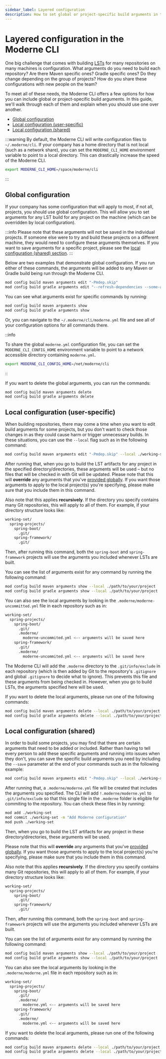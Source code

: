 ```yaml
---
sidebar_label: Layered configuration
description: How to set global or project-specific build arguments in the Moderne CLI.
---
```


# Layered configuration in the Moderne CLI

One big challenge that comes with building [LSTs](../../../administrator-documentation/moderne-platform/references/lossless-semantic-trees.md) for many repositories on many machines is configuration. What arguments do you need to build each repository? Are there Maven specific ones? Gradle specific ones? Do they change depending on the group of projects? How do you share these configurations with new people on the team?

To meet all of these needs, the Moderne CLI offers a few options for how you can include global or project-specific build arguments. In this guide, we'll walk through each of them and explain when you should use one over another.

* [Global configuration](#global-configuration)
* [Local configuration (user-specific)](#local-configuration-user-specific)
* [Local configuration (shared)](#local-configuration-shared)

:::warning
By default, the Moderne CLI will write configuration files to `~/.moderne/cli`. If your company has a home directory that is not local (such as a network share), you can set the `MODERNE_CLI_HOME` environment variable to point to a local directory. This can drastically increase the speed of the Moderne CLI.

```bash
export MODERNE_CLI_HOME=/space/moderne/cli
```
:::

## Global configuration

If your company has some configuration that will apply to most, if not all, projects, you should use global configuration. This will allow you to set arguments for any LST build for any project on the machine (which can be overridden by local configuration).

:::info
Please note that these arguments will not be saved in the individual projects. If someone else were to try and build these projects on a different machine, they would need to configure these arguments themselves. If you want to save arguments for a specific project, please see the [local configuration (shared) section](#local-configuration-shared).
:::

Below are two examples that demonstrate global configuration. If you run either of these commands, the arguments will be added to any Maven or Gradle build being run through the Moderne CLI.

```bash
mod config build maven arguments edit "-Pmdep.skip"
mod config build gradle arguments edit "--refresh-dependencies --some-additional-args"
```

You can see what arguments exist for specific commands by running:

```bash
mod config build maven arguments show
mod config build gradle arguments show
```

Or, you can navigate to the `~/.moderne/cli/moderne.yml` file and see all of your configuration options for all commands there.

::info

To share the global `moderne.yml` configuration file, you can set the `MODERNE_CLI_CONFIG_HOME` environment variable to point to a network accessible directory containing `moderne.yml`.

```bash
export MODERNE_CLI_CONFIG_HOME=/net/moderne/cli
```
::

If you want to delete the global arguments, you can run the commands:

```bash
mod config build maven arguments delete
mod config build gradle arguments delete
```

## Local configuration (user-specific)

When building repositories, there may come a time when you want to edit build arguments for some projects, but you don't want to check those changes in as they could cause harm or trigger unnecessary builds. In these situations, you can use the `--local` flag such as in the following command:

```bash
mod config build maven arguments edit "-Pmdep.skip" --local ./working-set
```

After running that, when you go to build the LST artifacts for any project in the specified directory/directories, these arguments will be used – but no files that will be checked in with Git will be updated. Please note that this will **override** any arguments that you've [provided globally](#global-configuration). If you want those arguments to apply to the local project(s) you're specifying, please make sure that you include them in this command.

Also note that this applies **recursively**. If the directory you specify contains many Git repositories, this will apply to all of them. For example, if your directory structure looks like:

```bash
working-set/
  spring-projects/
    spring-boot/
      .git/
    spring-framework/
      .git/
```

Then, after running this command, both the `spring-boot` and `spring-framework` projects will use the arguments you included whenever LSTs are built.

You can see the list of arguments exist for any command by running the following command:

```bash
mod config build maven arguments show --local ./path/to/your/project
mod config build gradle arguments show --local ./path/to/your/project
```

You can also see the local arguments by looking in the `.moderne/moderne-uncommitted.yml` file in each repository such as in:

```bash
working-set/
  spring-projects/
    spring-boot/
      .git/
      .moderne/
        moderne-uncommited.yml <-- arguments will be saved here
    spring-framework/
      .git/
      .moderne/
        moderne-uncommited.yml <-- arguments will be saved here
```

The Moderne CLI will add the `.moderne` directory to the `.git/info/exclude` in each repository (which is then added by Git to the repository's `.gitignore` and global `.gitignore` to decide what to ignore). This prevents this file and these arguments from being checked in. However, when you go to build LSTs, the arguments specified here will be used.

If you want to delete the local arguments, please run one of the following commands:

```bash
mod config build maven arguments delete --local ./path/to/your/project
mod config build gradle arguments delete --local ./path/to/your/project
```

## Local configuration (shared)

In order to build some projects, you may find that there are certain arguments that need to be added or included. Rather than having to tell every person to add these specific arguments and running into issues when they don't, you can save the specific build arguments you need by including the `--save` parameter at the end of your commands such as in the following example:

```bash
mod config build maven arguments edit "-Pmdep.skip" --local ./working-set --save
```

After running that, a `.moderne/moderne.yml` file will be created that includes the arguments you specified. The CLI will add `!.moderne/moderne.yml` to `.git/info/exclude` so that this single file in the `.moderne` folder is eligible for commiting to the repository. You can check these files in by running:

```bash
mod add ./working-set
mod commit ./working-set -m "Add Moderne configuration"
mod push ./working-set
```

Then, when you go to build the LST artifacts for any project in these directory/directories, these arguments will be used.

Please note that this will **override** any arguments that you've [provided globally](#global-configuration). If you want those arguments to apply to the local project(s) you're specifying, please make sure that you include them in this command.

Also note that this applies **recursively**. If the directory you specify contains many Git repositories, this will apply to all of them. For example, if your directory structure looks like:

```bash
working-set/
  spring-projects/
    spring-boot/
      .git/
    spring-framework/
      .git/
```

Then, after running this command, both the `spring-boot` and `spring-framework` projects will use the arguments you included whenever LSTs are built.

You can see the list of arguments exist for any command by running the following command:

```bash
mod config build maven arguments show --local ./path/to/your/project
mod config build gradle arguments show --local ./path/to/your/project 
```

You can also see the local arguments by looking in the `.moderne/moderne.yml` file in each repository such as in:

```bash
working-set/
  spring-projects/
    spring-boot/
      .git/
      .moderne/
        moderne.yml <-- arguments will be saved here
    spring-framework/
      .git/
      .moderne/
        moderne.yml <-- arguments will be saved here
```

If you want to delete the local arguments, please run one of the following commands:

```bash
mod config build maven arguments delete --local ./path/to/your/project
mod config build gradle arguments delete --local ./path/to/your/project
```
